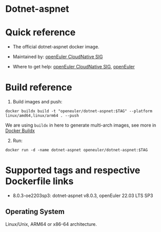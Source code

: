 # Dotnet-aspnet

# Quick reference

- The official dotnet-aspnet docker image.

- Maintained by: [openEuler CloudNative SIG](https://gitee.com/openeuler/cloudnative)

- Where to get help: [openEuler CloudNative SIG](https://gitee.com/openeuler/cloudnative), [openEuler](https://gitee.com/openeuler/community)

# Build reference

1. Build images and push:
```shell
docker buildx build -t "openeuler/dotnet-aspnet:$TAG" --platform linux/amd64,linux/arm64 . --push
```

We are using `buildx` in here to generate multi-arch images, see more in [Docker Buildx](https://docs.docker.com/buildx/working-with-buildx/)

2. Run:
```shell
docker run -d -name dotnet-aspnet openeuler/dotnet-aspnet:$TAG
```

# Supported tags and respective Dockerfile links

- 8.0.3-oe2203sp3: dotnet-aspnet v8.0.3, openEuler 22.03 LTS SP3

## Operating System
Linux/Unix, ARM64 or x86-64 architecture.
